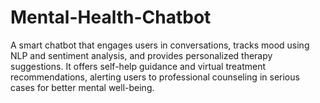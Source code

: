 # Mental-Health-Chatbot
A smart chatbot that engages users in conversations, tracks mood using NLP and sentiment analysis, and provides personalized therapy suggestions. It offers self-help guidance and virtual treatment recommendations, alerting users to professional counseling in serious cases for better mental well-being.
